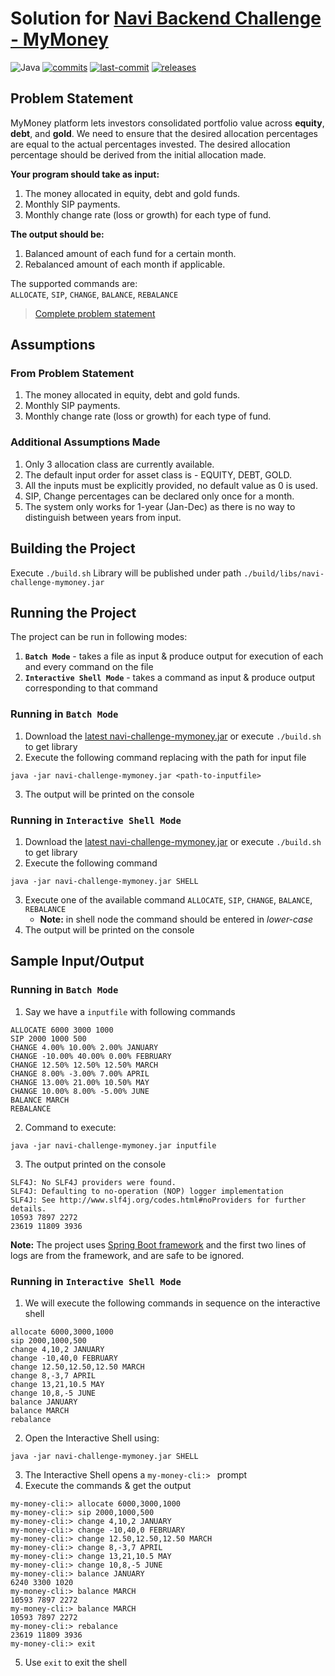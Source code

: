 
# Solution for [Navi Backend Challenge - MyMoney](https://codu.ai/coding-problem/mymoney)

![Java](https://img.shields.io/badge/OpenJDK-11-red) 
[![commits](https://badgen.net/github/commits/prasaddeepak30/navi-challenge-mymoney/main)](https://github.com/prasaddeepak30/navi-challenge-mymoney/commits/main)
[![last-commit](https://badgen.net/github/last-commit/prasaddeepak30/navi-challenge-mymoney/main)](https://github.com/prasaddeepak30/navi-challenge-mymoney/commits/main)
[![releases](https://badgen.net/github/release/prasaddeepak30/navi-challenge-mymoney)](https://github.com/prasaddeepak30/navi-challenge-mymoney/releases)

## Problem Statement

MyMoney platform lets investors consolidated portfolio value across **equity**, **debt**, and **gold**. We need to
ensure that the desired allocation percentages are equal to the actual percentages invested. The desired allocation
percentage should be derived from the initial allocation made.

**Your program should take as input:**

1. The money allocated in equity, debt and gold funds.
2. Monthly SIP payments.
3. Monthly change rate (loss or growth) for each type of fund.

**The output should be:**

1. Balanced amount of each fund for a certain month.
2. Rebalanced amount of each month if applicable.

The supported commands are: \
`ALLOCATE`, `SIP`, `CHANGE`, `BALANCE`, `REBALANCE`
> [Complete problem statement](https://codu.ai/coding-problem/mymoney)

## Assumptions

### From Problem Statement

1. The money allocated in equity, debt and gold funds.
2. Monthly SIP payments.
3. Monthly change rate (loss or growth) for each type of fund.

### Additional Assumptions Made

1. Only 3 allocation class are currently available.
2. The default input order for asset class is - EQUITY, DEBT, GOLD.
3. All the inputs must be explicitly provided, no default value as 0 is used.
4. SIP, Change percentages can be declared only once for a month.
5. The system only works for 1-year (Jan-Dec) as there is no way to distinguish between years from input.

## Building the Project

Execute `./build.sh`
Library will be published under path `./build/libs/navi-challenge-mymoney.jar`

## Running the Project

The project can be run in following modes:

1. **`Batch Mode`** - takes a file as input & produce output for execution of each and every command on the file
2. **`Interactive Shell Mode`** - takes a command as input & produce output corresponding to that command

### Running in **`Batch Mode`**

1. Download the [latest navi-challenge-mymoney.jar](https://github.com/prasaddeepak30/navi-challenge-mymoney/blob/main/blob/navi-challenge-mymoney.jar) or execute `./build.sh` to get library
2. Execute the following command replacing _<path-to-inputfile>_ with the path for input file

```shell
java -jar navi-challenge-mymoney.jar <path-to-inputfile>
```

3. The output will be printed on the console

### Running in  **`Interactive Shell Mode`**

1. Download the [latest navi-challenge-mymoney.jar](https://github.com/prasaddeepak30/navi-challenge-mymoney/blob/main/blob/navi-challenge-mymoney.jar) or execute `./build.sh` to get library
2. Execute the following command

```shell
java -jar navi-challenge-mymoney.jar SHELL
```

3. Execute one of the available command `ALLOCATE`, `SIP`, `CHANGE`, `BALANCE`, `REBALANCE`
    - **Note:** in shell node the command should be entered in _lower-case_
4. The output will be printed on the console

## Sample Input/Output

### Running in **`Batch Mode`**

1. Say we have a `inputfile` with following commands

```text
ALLOCATE 6000 3000 1000
SIP 2000 1000 500
CHANGE 4.00% 10.00% 2.00% JANUARY
CHANGE -10.00% 40.00% 0.00% FEBRUARY
CHANGE 12.50% 12.50% 12.50% MARCH
CHANGE 8.00% -3.00% 7.00% APRIL
CHANGE 13.00% 21.00% 10.50% MAY
CHANGE 10.00% 8.00% -5.00% JUNE
BALANCE MARCH
REBALANCE
```

2. Command to execute:

```shell
java -jar navi-challenge-mymoney.jar inputfile
```

3. The output printed on the console

```shell
SLF4J: No SLF4J providers were found.
SLF4J: Defaulting to no-operation (NOP) logger implementation
SLF4J: See http://www.slf4j.org/codes.html#noProviders for further details.
10593 7897 2272
23619 11809 3936
```

**Note:** The project uses [Spring Boot framework](https://spring.io/projects/spring-boot) and the first two lines of
logs are from the framework, and are safe to be ignored.

### Running in  **`Interactive Shell Mode`**

1. We will execute the following commands in sequence on the interactive shell

```text
allocate 6000,3000,1000
sip 2000,1000,500
change 4,10,2 JANUARY
change -10,40,0 FEBRUARY
change 12.50,12.50,12.50 MARCH
change 8,-3,7 APRIL
change 13,21,10.5 MAY
change 10,8,-5 JUNE
balance JANUARY
balance MARCH
rebalance
```

2. Open the Interactive Shell using:

```shell
java -jar navi-challenge-mymoney.jar SHELL
```

3. The Interactive Shell opens a `my-money-cli:> ` prompt
4. Execute the commands & get the output

```shell
my-money-cli:> allocate 6000,3000,1000
my-money-cli:> sip 2000,1000,500
my-money-cli:> change 4,10,2 JANUARY
my-money-cli:> change -10,40,0 FEBRUARY
my-money-cli:> change 12.50,12.50,12.50 MARCH
my-money-cli:> change 8,-3,7 APRIL
my-money-cli:> change 13,21,10.5 MAY
my-money-cli:> change 10,8,-5 JUNE
my-money-cli:> balance JANUARY
6240 3300 1020
my-money-cli:> balance MARCH
10593 7897 2272
my-money-cli:> balance MARCH
10593 7897 2272
my-money-cli:> rebalance
23619 11809 3936
my-money-cli:> exit
```

5. Use `exit` to exit the shell
